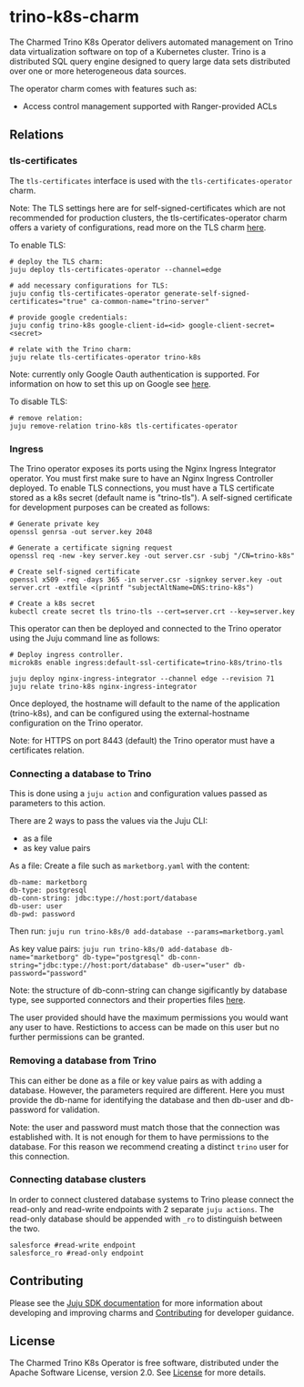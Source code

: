 # trino-k8s-charm
The Charmed Trino K8s Operator delivers automated management on Trino data virtualization software on top of a Kubernetes cluster. Trino is a distributed SQL query engine designed to query large data sets distributed over one or more heterogeneous data sources.

The operator charm comes with features such as:
- Access control management supported with Ranger-provided ACLs

## Relations
### tls-certificates
The `tls-certificates` interface is used with the `tls-certificates-operator` charm. 

Note: The TLS settings here are for self-signed-certificates which are not recommended for production clusters, the tls-certificates-operator charm offers a variety of configurations, read more on the TLS charm [here](https://charmhub.io/tls-certificates-operator).

To enable TLS: 
```
# deploy the TLS charm:
juju deploy tls-certificates-operator --channel=edge

# add necessary configurations for TLS:
juju config tls-certificates-operator generate-self-signed-certificates="true" ca-common-name="trino-server"

# provide google credentials:
juju config trino-k8s google-client-id=<id> google-client-secret=<secret>

# relate with the Trino charm:
juju relate tls-certificates-operator trino-k8s
```
Note: currently only Google Oauth authentication is supported.
For information on how to set this up on Google see [here](https://developers.google.com/identity/protocols/oauth2).

To disable TLS:
```
# remove relation:
juju remove-relation trino-k8s tls-certificates-operator
```

### Ingress
The Trino operator exposes its ports using the Nginx Ingress Integrator operator. You must first make sure to have an Nginx Ingress Controller deployed. To enable TLS connections, you must have a TLS certificate stored as a k8s secret (default name is "trino-tls"). A self-signed certificate for development purposes can be created as follows:

```
# Generate private key
openssl genrsa -out server.key 2048

# Generate a certificate signing request
openssl req -new -key server.key -out server.csr -subj "/CN=trino-k8s"

# Create self-signed certificate
openssl x509 -req -days 365 -in server.csr -signkey server.key -out server.crt -extfile <(printf "subjectAltName=DNS:trino-k8s")

# Create a k8s secret
kubectl create secret tls trino-tls --cert=server.crt --key=server.key
```
This operator can then be deployed and connected to the Trino operator using the Juju command line as follows:

```
# Deploy ingress controller.
microk8s enable ingress:default-ssl-certificate=trino-k8s/trino-tls

juju deploy nginx-ingress-integrator --channel edge --revision 71
juju relate trino-k8s nginx-ingress-integrator
```

Once deployed, the hostname will default to the name of the application (trino-k8s), and can be configured using the external-hostname configuration on the Trino operator.

Note: for HTTPS on port 8443 (default) the Trino operator must have a certificates relation.

### Connecting a database to Trino
This is done using a `juju action` and configuration values passed as parameters to this action. 

There are 2 ways to pass the values via the Juju CLI: 
- as a file
- as key value pairs

As a file: 
Create a file such as `marketborg.yaml` with the content: 
```
db-name: marketborg
db-type: postgresql
db-conn-string: jdbc:type://host:port/database
db-user: user
db-pwd: password
```
Then run: 
`juju run trino-k8s/0 add-database --params=marketborg.yaml`

As key value pairs: 
`juju run trino-k8s/0 add-database db-name="marketborg" db-type="postgresql" db-conn-string="jdbc:type://host:port/database" db-user="user" db-password="password"`

Note: the structure of db-conn-string can change sigificantly by database type, see supported connectors and their properties files [here](https://trino.io/docs/current/connector.html). 

The user provided should have the maximum permissions you would want any user to have. Restictions to access can be made on this user but no further permissions can be granted.

### Removing a database from Trino
This can either be done as a file or key value pairs as with adding a database. However, the parameters required are different. Here you must provide the db-name for identifying the database and then db-user and db-password for validation. 

Note: the user and password must match those that the connection was established with. It is not enough for them to have permissions to the database. For this reason we recommend creating a distinct `trino` user for this connection.

### Connecting database clusters
In order to connect clustered database systems to Trino please connect the read-only and read-write endpoints with 2 separate `juju actions`. The read-only database should be appended with `_ro` to distinguish between the two. 
```
salesforce #read-write endpoint
salesforce_ro #read-only endpoint
```

## Contributing
Please see the [Juju SDK documentation](https://juju.is/docs/sdk) for more information about developing and improving charms and [Contributing](CONTRIBUTING.md) for developer guidance.

## License
The Charmed Trino K8s Operator is free software, distributed under the Apache Software License, version 2.0. See [License](LICENSE) for more details. 
